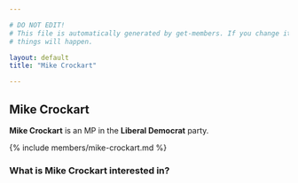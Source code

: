 ```yaml
---

# DO NOT EDIT!
# This file is automatically generated by get-members. If you change it, bad
# things will happen.

layout: default
title: "Mike Crockart"

---
```


## Mike Crockart

**Mike Crockart** is an MP in the **Liberal Democrat** party.

{% include members/mike-crockart.md %}

### What is Mike Crockart interested in?



